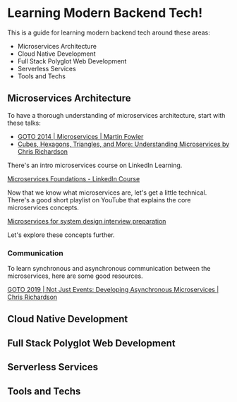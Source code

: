 # Learning Modern Backend Tech!

This is a guide for learning modern backend tech around these areas:
- Microservices Architecture
- Cloud Native Development
- Full Stack Polyglot Web Development
- Serverless Services
- Tools and Techs


## Microservices Architecture

To have a thorough understanding of microservices architecture, start with these talks:

- [GOTO 2014 | Microservices | Martin Fowler](https://www.youtube.com/watch?v=wgdBVIX9ifA)
- [Cubes, Hexagons, Triangles, and More: Understanding Microservices by Chris Richardson](https://www.youtube.com/watch?v=rMDjuXTQVkk)

There's an intro microservices course on LinkedIn Learning.

[Microservices Foundations - LinkedIn Course](https://www.linkedin.com/learning/microservices-foundations)

Now that we know what microservices are, let's get a little technical. There's a good short playlist on YouTube that explains the core microservices concepts.

[Microservices for system design interview preparation](https://www.youtube.com/watch?v=-XGTjzz7nEs&list=PLkQkbY7JNJuDqCFncFdTzGm6cRYCF-kZO)

Let's explore these concepts further.

### Communication
To learn synchronous and asynchronous communication between the microservices, here are some good resources.
 
 [GOTO 2019 | Not Just Events: Developing Asynchronous Microservices | Chris Richardson](https://www.youtube.com/watch?v=kyNL7yCvQQc)
 



## Cloud Native Development





## Full Stack Polyglot Web Development





## Serverless Services







## Tools and Techs

